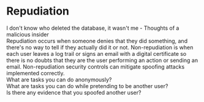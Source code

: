 # Repudiation
I don't know who deleted the database, it wasn't me - Thoughts of a malicious insider </br>
Repudiation occurs when someone denies that they did something, and there's no way to tell if they actually did it or not. Non-repudiation is when each user leaves a log trail or signs an email with a digital certificate so there is no doubts that they are the user performing an action or sending an email. Non-repudiation security controls can mitigate spoofing attacks implemented correctly.
</br>
What are tasks you can do anonymously?</br>
What are tasks you can do while pretending to be another user?</br>
Is there any evidence that you spoofed another user?</br>
